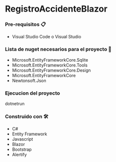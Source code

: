 # RegistroAccidenteBlazor
### Pre-requisitos 📋
+ Visual Studio Code o Visual Studio

### Lista de nuget necesarios para el proyecto 🔧

+ Microsoft.EntityFrameworkCore.Sqlite
+ Microsoft.EntityFrameworkCore.Tools
+ Microsoft.EntityFrameworkCore.Design
+ Microsoft.EntityFrameworkCore
+ Newtonsoft.Json

### Ejecucion del proyecto
dotnetrun

### Construido con 🛠️

+ C#
+ Entity Framework
+ Javascript
+ Blazor
+ Bootstrap 
+ Alertify

